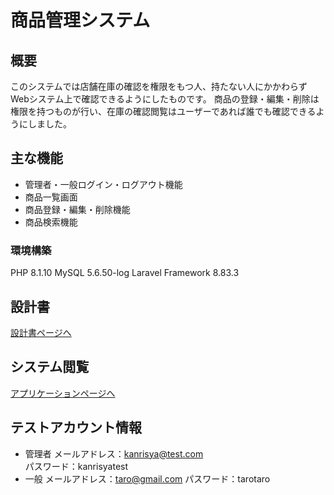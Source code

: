 # 商品管理システム

## 概要
このシステムでは店舗在庫の確認を権限をもつ人、持たない人にかかわらずWebシステム上で確認できるようにしたものです。
商品の登録・編集・削除は権限を持つものが行い、在庫の確認閲覧はユーザーであれば誰でも確認できるようにしました。

## 主な機能
- 管理者・一般ログイン・ログアウト機能
- 商品一覧画面
- 商品登録・編集・削除機能
- 商品検索機能

### 環境構築
PHP 8.1.10 
MySQL 5.6.50-log
Laravel Framework 8.83.3

## 設計書
[設計書ページへ](https://docs.google.com/spreadsheets/d/1H7xZNd4kRze83-tRXCy-S129kQY7Amrc/edit#gid=1235033096)

## システム閲覧
[アプリケーションページへ](https://techis-ip-tomita-ip.herokuapp.com)
## テストアカウント情報
- 管理者 
メールアドレス：kanrisya@test.com			
パスワード：kanrisyatest
- 一般
メールアドレス：taro@gmail.com
パスワード：tarotaro